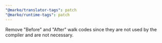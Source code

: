 ```yaml
---
"@marko/translator-tags": patch
"@marko/runtime-tags": patch
---
```


Remove "Before" and "After" walk codes since they are not used by the compiler and are not necessary.

